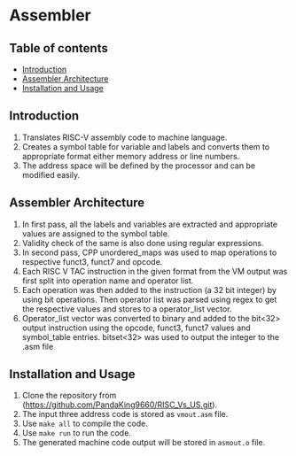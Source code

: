 # Assembler

Table of contents
-----------------

* [Introduction](#introduction)
* [Assembler Architecture](#assembler-architecture)
* [Installation and Usage](#installation-and-usage)

## Introduction
1. Translates RISC-V assembly code to machine language.
2. Creates a symbol table for variable and labels and converts them to appropriate format either memory address or line numbers.
3. The address space will be defined by the processor and can be modified easily.

## Assembler Architecture
1. In first pass, all the labels and variables are extracted and appropriate values are assigned to the symbol table. 
2. Validity check of the same is also done using regular expressions.
3. In second pass, CPP unordered_maps was used to map operations to respective funct3, funct7 and opcode.
4. Each RISC V TAC instruction in the given format <operation><space><operator list> from the VM output was first split into operation name and operator list. 
5. Each operation was then added to the instruction (a 32 bit integer) by using bit operations. Then operator list was parsed using regex to get the respective values and stores to a operator_list vector.
6. Operator_list vector was converted to binary and added to the bit<32> output instruction using the opcode, funct3, funct7 values and symbol_table entries.
bitset<32> was used to output the integer to the .asm file

## Installation and Usage
1. Clone the repository from (https://github.com/PandaKing9660/RISC_Vs_US.git).
2. The input three address code is stored as ```vmout.asm``` file.
3. Use ```make all``` to compile the code.
4. Use ```make run``` to run the code.
5. The generated machine code output will be stored in ```asmout.o``` file.






